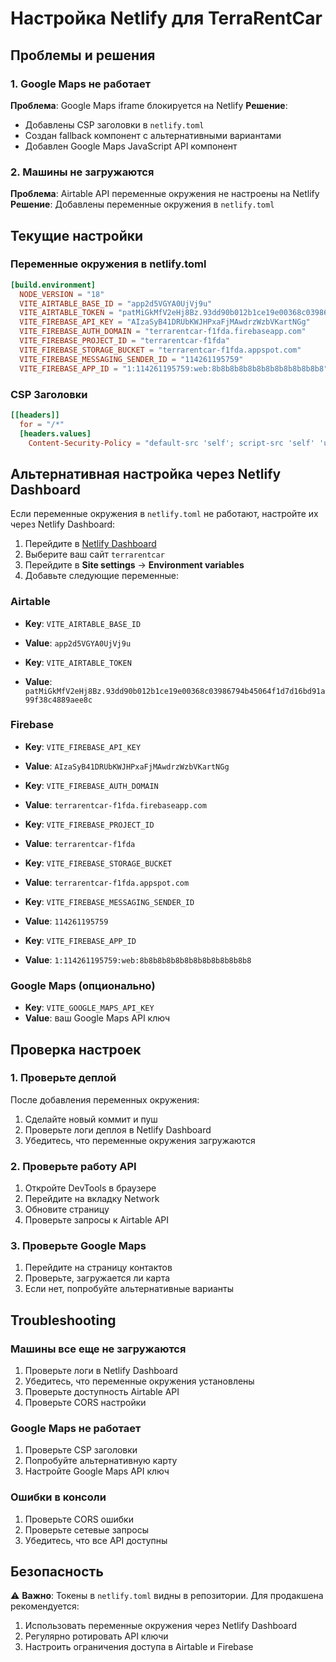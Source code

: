 # Настройка Netlify для TerraRentCar

## Проблемы и решения

### 1. Google Maps не работает

**Проблема**: Google Maps iframe блокируется на Netlify
**Решение**:

- Добавлены CSP заголовки в `netlify.toml`
- Создан fallback компонент с альтернативными вариантами
- Добавлен Google Maps JavaScript API компонент

### 2. Машины не загружаются

**Проблема**: Airtable API переменные окружения не настроены на Netlify
**Решение**: Добавлены переменные окружения в `netlify.toml`

## Текущие настройки

### Переменные окружения в netlify.toml

```toml
[build.environment]
  NODE_VERSION = "18"
  VITE_AIRTABLE_BASE_ID = "app2d5VGYA0UjVj9u"
  VITE_AIRTABLE_TOKEN = "patMiGkMfV2eHj8Bz.93dd90b012b1ce19e00368c03986794b45064f1d7d16bd91a99f38c4889aee8c"
  VITE_FIREBASE_API_KEY = "AIzaSyB41DRUbKWJHPxaFjMAwdrzWzbVKartNGg"
  VITE_FIREBASE_AUTH_DOMAIN = "terrarentcar-f1fda.firebaseapp.com"
  VITE_FIREBASE_PROJECT_ID = "terrarentcar-f1fda"
  VITE_FIREBASE_STORAGE_BUCKET = "terrarentcar-f1fda.appspot.com"
  VITE_FIREBASE_MESSAGING_SENDER_ID = "114261195759"
  VITE_FIREBASE_APP_ID = "1:114261195759:web:8b8b8b8b8b8b8b8b8b8b8b8b8"
```

### CSP Заголовки

```toml
[[headers]]
  for = "/*"
  [headers.values]
    Content-Security-Policy = "default-src 'self'; script-src 'self' 'unsafe-inline' 'unsafe-eval' https://www.google.com https://maps.googleapis.com; style-src 'self' 'unsafe-inline' https://fonts.googleapis.com; font-src 'self' https://fonts.gstatic.com; img-src 'self' data: https:; frame-src 'self' https://www.google.com https://maps.googleapis.com; connect-src 'self' https://maps.googleapis.com;"
```

## Альтернативная настройка через Netlify Dashboard

Если переменные окружения в `netlify.toml` не работают, настройте их через Netlify Dashboard:

1. Перейдите в [Netlify Dashboard](https://app.netlify.com/)
2. Выберите ваш сайт `terrarentcar`
3. Перейдите в **Site settings** → **Environment variables**
4. Добавьте следующие переменные:

### Airtable

- **Key**: `VITE_AIRTABLE_BASE_ID`
- **Value**: `app2d5VGYA0UjVj9u`

- **Key**: `VITE_AIRTABLE_TOKEN`
- **Value**: `patMiGkMfV2eHj8Bz.93dd90b012b1ce19e00368c03986794b45064f1d7d16bd91a99f38c4889aee8c`

### Firebase

- **Key**: `VITE_FIREBASE_API_KEY`
- **Value**: `AIzaSyB41DRUbKWJHPxaFjMAwdrzWzbVKartNGg`

- **Key**: `VITE_FIREBASE_AUTH_DOMAIN`
- **Value**: `terrarentcar-f1fda.firebaseapp.com`

- **Key**: `VITE_FIREBASE_PROJECT_ID`
- **Value**: `terrarentcar-f1fda`

- **Key**: `VITE_FIREBASE_STORAGE_BUCKET`
- **Value**: `terrarentcar-f1fda.appspot.com`

- **Key**: `VITE_FIREBASE_MESSAGING_SENDER_ID`
- **Value**: `114261195759`

- **Key**: `VITE_FIREBASE_APP_ID`
- **Value**: `1:114261195759:web:8b8b8b8b8b8b8b8b8b8b8b8b8`

### Google Maps (опционально)

- **Key**: `VITE_GOOGLE_MAPS_API_KEY`
- **Value**: ваш Google Maps API ключ

## Проверка настроек

### 1. Проверьте деплой

После добавления переменных окружения:

1. Сделайте новый коммит и пуш
2. Проверьте логи деплоя в Netlify Dashboard
3. Убедитесь, что переменные окружения загружаются

### 2. Проверьте работу API

1. Откройте DevTools в браузере
2. Перейдите на вкладку Network
3. Обновите страницу
4. Проверьте запросы к Airtable API

### 3. Проверьте Google Maps

1. Перейдите на страницу контактов
2. Проверьте, загружается ли карта
3. Если нет, попробуйте альтернативные варианты

## Troubleshooting

### Машины все еще не загружаются

1. Проверьте логи в Netlify Dashboard
2. Убедитесь, что переменные окружения установлены
3. Проверьте доступность Airtable API
4. Проверьте CORS настройки

### Google Maps не работает

1. Проверьте CSP заголовки
2. Попробуйте альтернативную карту
3. Настройте Google Maps API ключ

### Ошибки в консоли

1. Проверьте CORS ошибки
2. Проверьте сетевые запросы
3. Убедитесь, что все API доступны

## Безопасность

⚠️ **Важно**: Токены в `netlify.toml` видны в репозитории. Для продакшена рекомендуется:

1. Использовать переменные окружения через Netlify Dashboard
2. Регулярно ротировать API ключи
3. Настроить ограничения доступа в Airtable и Firebase
